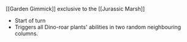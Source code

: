 [[Garden Gimmick]] exclusive to the [[Jurassic Marsh]]

- Start of turn
- Triggers all Dino-roar plants' abilities in two random neighbouring columns.